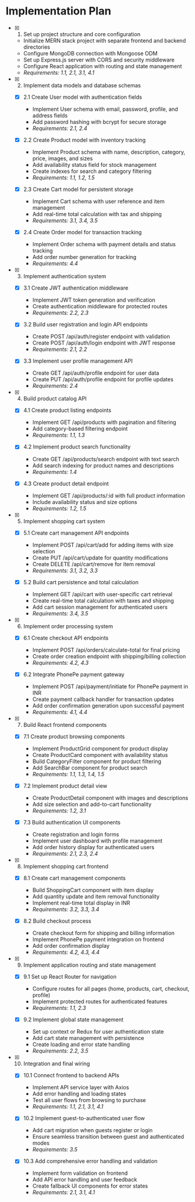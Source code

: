 # Implementation Plan

- [x] 1. Set up project structure and core configuration






  - Initialize MERN stack project with separate frontend and backend directories
  - Configure MongoDB connection with Mongoose ODM
  - Set up Express.js server with CORS and security middleware
  - Configure React application with routing and state management
  - _Requirements: 1.1, 2.1, 3.1, 4.1_

- [x] 2. Implement data models and database schemas



  - [x] 2.1 Create User model with authentication fields


    - Implement User schema with email, password, profile, and address fields
    - Add password hashing with bcrypt for secure storage
    - _Requirements: 2.1, 2.4_
  
  - [x] 2.2 Create Product model with inventory tracking


    - Implement Product schema with name, description, category, price, images, and sizes
    - Add availability status field for stock management
    - Create indexes for search and category filtering
    - _Requirements: 1.1, 1.2, 1.5_
  
  - [x] 2.3 Create Cart model for persistent storage


    - Implement Cart schema with user reference and item management
    - Add real-time total calculation with tax and shipping
    - _Requirements: 3.1, 3.4, 3.5_
  
  - [x] 2.4 Create Order model for transaction tracking


    - Implement Order schema with payment details and status tracking
    - Add order number generation for tracking
    - _Requirements: 4.4_

- [x] 3. Implement authentication system



  - [x] 3.1 Create JWT authentication middleware


    - Implement JWT token generation and verification
    - Create authentication middleware for protected routes
    - _Requirements: 2.2, 2.3_
  
  - [x] 3.2 Build user registration and login API endpoints


    - Create POST /api/auth/register endpoint with validation
    - Create POST /api/auth/login endpoint with JWT response
    - _Requirements: 2.1, 2.2_
  
  - [x] 3.3 Implement user profile management API


    - Create GET /api/auth/profile endpoint for user data
    - Create PUT /api/auth/profile endpoint for profile updates
    - _Requirements: 2.4_

- [x] 4. Build product catalog API



  - [x] 4.1 Create product listing endpoints


    - Implement GET /api/products with pagination and filtering
    - Add category-based filtering endpoint
    - _Requirements: 1.1, 1.3_
  
  - [x] 4.2 Implement product search functionality


    - Create GET /api/products/search endpoint with text search
    - Add search indexing for product names and descriptions
    - _Requirements: 1.4_
  
  - [x] 4.3 Create product detail endpoint


    - Implement GET /api/products/:id with full product information
    - Include availability status and size options
    - _Requirements: 1.2, 1.5_

- [x] 5. Implement shopping cart system



  - [x] 5.1 Create cart management API endpoints


    - Implement POST /api/cart/add for adding items with size selection
    - Create PUT /api/cart/update for quantity modifications
    - Create DELETE /api/cart/remove for item removal
    - _Requirements: 3.1, 3.2, 3.3_
  


  - [x] 5.2 Build cart persistence and total calculation


    - Implement GET /api/cart with user-specific cart retrieval
    - Create real-time total calculation with taxes and shipping
    - Add cart session management for authenticated users
    - _Requirements: 3.4, 3.5_

- [x] 6. Implement order processing system



  - [x] 6.1 Create checkout API endpoints


    - Implement POST /api/orders/calculate-total for final pricing
    - Create order creation endpoint with shipping/billing collection
    - _Requirements: 4.2, 4.3_
  
  - [x] 6.2 Integrate PhonePe payment gateway


    - Implement POST /api/payment/initiate for PhonePe payment in INR
    - Create payment callback handler for transaction updates
    - Add order confirmation generation upon successful payment
    - _Requirements: 4.1, 4.4_

- [x] 7. Build React frontend components



  - [x] 7.1 Create product browsing components


    - Implement ProductGrid component for product display
    - Create ProductCard component with availability status
    - Build CategoryFilter component for product filtering
    - Add SearchBar component for product search
    - _Requirements: 1.1, 1.3, 1.4, 1.5_
  
  - [x] 7.2 Implement product detail view


    - Create ProductDetail component with images and descriptions
    - Add size selection and add-to-cart functionality
    - _Requirements: 1.2, 3.1_
  
  - [x] 7.3 Build authentication UI components


    - Create registration and login forms
    - Implement user dashboard with profile management
    - Add order history display for authenticated users
    - _Requirements: 2.1, 2.3, 2.4_

- [x] 8. Implement shopping cart frontend



  - [x] 8.1 Create cart management components


    - Build ShoppingCart component with item display
    - Add quantity update and item removal functionality
    - Implement real-time total display in INR
    - _Requirements: 3.2, 3.3, 3.4_
  
  - [x] 8.2 Build checkout process


    - Create checkout form for shipping and billing information
    - Implement PhonePe payment integration on frontend
    - Add order confirmation display
    - _Requirements: 4.2, 4.3, 4.4_

- [x] 9. Implement application routing and state management



  - [x] 9.1 Set up React Router for navigation




    - Configure routes for all pages (home, products, cart, checkout, profile)
    - Implement protected routes for authenticated features
    - _Requirements: 1.1, 2.3_
  
  - [x] 9.2 Implement global state management


    - Set up context or Redux for user authentication state
    - Add cart state management with persistence
    - Create loading and error state handling
    - _Requirements: 2.2, 3.5_

- [x] 10. Integration and final wiring


  - [x] 10.1 Connect frontend to backend APIs


    - Implement API service layer with Axios
    - Add error handling and loading states
    - Test all user flows from browsing to purchase
    - _Requirements: 1.1, 2.1, 3.1, 4.1_
  
  - [x] 10.2 Implement guest-to-authenticated user flow


    - Add cart migration when guests register or login
    - Ensure seamless transition between guest and authenticated modes
    - _Requirements: 3.5_
  
  - [x] 10.3 Add comprehensive error handling and validation




    - Implement form validation on frontend
    - Add API error handling and user feedback
    - Create fallback UI components for error states
    - _Requirements: 2.1, 3.1, 4.1_